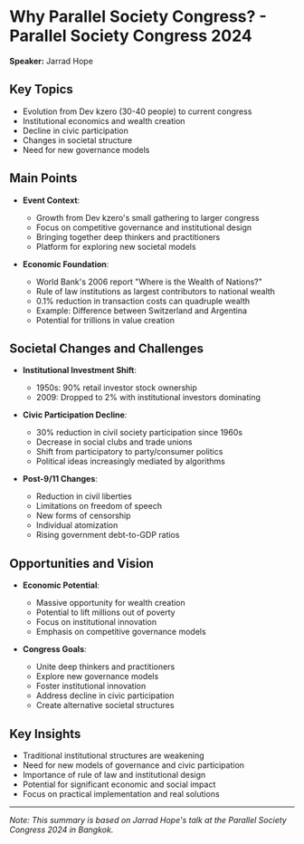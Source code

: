 # Why Parallel Society Congress? - Parallel Society Congress 2024
**Speaker:** Jarrad Hope

## Key Topics
- Evolution from Dev kzero (30-40 people) to current congress
- Institutional economics and wealth creation
- Decline in civic participation
- Changes in societal structure
- Need for new governance models

## Main Points
- **Event Context**:
  - Growth from Dev kzero's small gathering to larger congress
  - Focus on competitive governance and institutional design
  - Bringing together deep thinkers and practitioners
  - Platform for exploring new societal models

- **Economic Foundation**:
  - World Bank's 2006 report "Where is the Wealth of Nations?"
  - Rule of law institutions as largest contributors to national wealth
  - 0.1% reduction in transaction costs can quadruple wealth
  - Example: Difference between Switzerland and Argentina
  - Potential for trillions in value creation

## Societal Changes and Challenges
- **Institutional Investment Shift**:
  - 1950s: 90% retail investor stock ownership
  - 2009: Dropped to 2% with institutional investors dominating
  
- **Civic Participation Decline**:
  - 30% reduction in civil society participation since 1960s
  - Decrease in social clubs and trade unions
  - Shift from participatory to party/consumer politics
  - Political ideas increasingly mediated by algorithms

- **Post-9/11 Changes**:
  - Reduction in civil liberties
  - Limitations on freedom of speech
  - New forms of censorship
  - Individual atomization
  - Rising government debt-to-GDP ratios

## Opportunities and Vision
- **Economic Potential**:
  - Massive opportunity for wealth creation
  - Potential to lift millions out of poverty
  - Focus on institutional innovation
  - Emphasis on competitive governance models

- **Congress Goals**:
  - Unite deep thinkers and practitioners
  - Explore new governance models
  - Foster institutional innovation
  - Address decline in civic participation
  - Create alternative societal structures

## Key Insights
- Traditional institutional structures are weakening
- Need for new models of governance and civic participation
- Importance of rule of law and institutional design
- Potential for significant economic and social impact
- Focus on practical implementation and real solutions

---
*Note: This summary is based on Jarrad Hope's talk at the Parallel Society Congress 2024 in Bangkok.* 